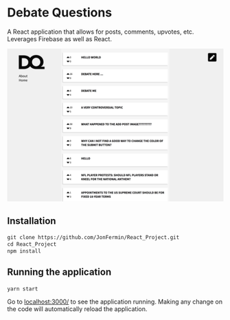 # Debate Questions
A React application that allows for posts, comments, upvotes, etc. Leverages Firebase as well as React.

![Example](screencapture-debate-questions-reddit-herokuapp-2018-12-13-11_34_23.png)

## Installation
```
git clone https://github.com/JonFermin/React_Project.git
cd React_Project
npm install
```

## Running the application
```
yarn start
```

Go to [localhost:3000/](http://localhost:3000/) to see the application running. Making any change on the code will automatically reload the application.

